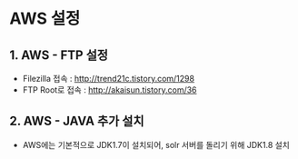 # AWS 설정
## 1. AWS - FTP 설정
* Filezilla 접속 : http://trend21c.tistory.com/1298
* FTP Root로 접속 : http://akaisun.tistory.com/36

## 2. AWS - JAVA 추가 설치
* AWS에는 기본적으로 JDK1.7이 설치되어, solr 서버를 돌리기 위해 JDK1.8 설치 
